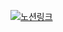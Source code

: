 <a href="https://lively-ox-36c.notion.site/2b2a31a0be1a407183644420facdd631?pvs=4" target="_blank"><img src="https://img.shields.io/badge/000000?style=for-the-badge&logo=simpleicons_notion&logoColor=ffffff"/>노션링크</a>
<!--
**wngus457/wngus457** is a ✨ _special_ ✨ repository because its `README.md` (this file) appears on your GitHub profile.

Here are some ideas to get you started:

- 🔭 I’m currently working on ...
- 🌱 I’m currently learning ...
- 👯 I’m looking to collaborate on ...
- 🤔 I’m looking for help with ...
- 💬 Ask me about ...
- 📫 How to reach me: ...
- 😄 Pronouns: ...
- ⚡ Fun fact: ...
-->
